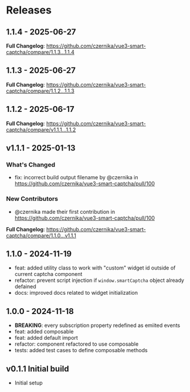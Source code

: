 # Releases

## 1.1.4 - 2025-06-27

**Full Changelog**: https://github.com/czernika/vue3-smart-captcha/compare/1.1.3...1.1.4

## 1.1.3 - 2025-06-27

**Full Changelog**: https://github.com/czernika/vue3-smart-captcha/compare/1.1.2...1.1.3

## 1.1.2 - 2025-06-17

**Full Changelog**: https://github.com/czernika/vue3-smart-captcha/compare/v1.1.1...1.1.2

## v1.1.1 - 2025-01-13

### What's Changed

* fix: incorrect build output filename by @czernika in https://github.com/czernika/vue3-smart-captcha/pull/100

### New Contributors

* @czernika made their first contribution in https://github.com/czernika/vue3-smart-captcha/pull/100

**Full Changelog**: https://github.com/czernika/vue3-smart-captcha/compare/1.1.0...v1.1.1

## 1.1.0 - 2024-11-19

- feat: added utility class to work with "custom" widget id outside of current captcha component
- refactor: prevent script injection if `window.smartCaptcha` object already defained
- docs: improved docs related to widget initialization

## 1.0.0 - 2024-11-18

- **BREAKING**: every subscription property redefined as emiited events
- feat: added composable
- feat: added default import
- refactor: component refactored to use composable
- tests: added test cases to define composable methods

## v0.1.1 Initial build

- Initial setup

